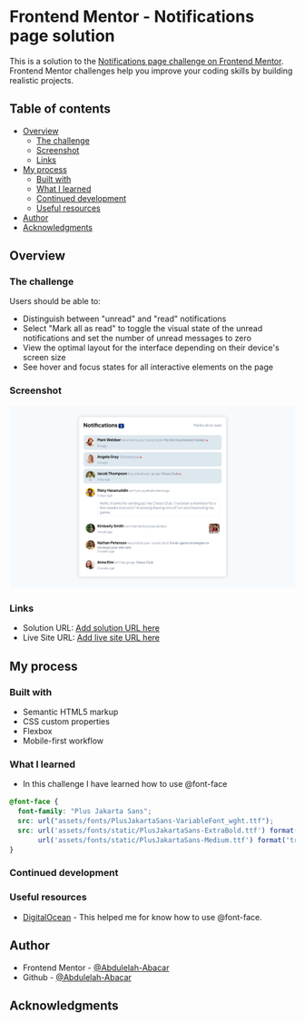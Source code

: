 # Frontend Mentor - Notifications page solution

This is a solution to the [Notifications page challenge on Frontend Mentor](https://www.frontendmentor.io/challenges/notifications-page-DqK5QAmKbC). Frontend Mentor challenges help you improve your coding skills by building realistic projects. 

## Table of contents

- [Overview](#overview)
  - [The challenge](#the-challenge)
  - [Screenshot](#screenshot)
  - [Links](#links)
- [My process](#my-process)
  - [Built with](#built-with)
  - [What I learned](#what-i-learned)
  - [Continued development](#continued-development)
  - [Useful resources](#useful-resources)
- [Author](#author)
- [Acknowledgments](#acknowledgments)

## Overview

### The challenge

Users should be able to:

- Distinguish between "unread" and "read" notifications
- Select "Mark all as read" to toggle the visual state of the unread notifications and set the number of unread messages to zero
- View the optimal layout for the interface depending on their device's screen size
- See hover and focus states for all interactive elements on the page

### Screenshot

![](./Screenshot.png)

### Links

- Solution URL: [Add solution URL here](https://your-solution-url.com)
- Live Site URL: [Add live site URL here](https://your-live-site-url.com)

## My process

### Built with

- Semantic HTML5 markup
- CSS custom properties
- Flexbox
- Mobile-first workflow

### What I learned

- In this challenge I have learned how to use @font-face
```css
@font-face {
  font-family: "Plus Jakarta Sans";
  src: url("assets/fonts/PlusJakartaSans-VariableFont_wght.ttf");
  src: url('assets/fonts/static/PlusJakartaSans-ExtraBold.ttf') format('truetype'),
       url('assets/fonts/static/PlusJakartaSans-Medium.ttf') format('truetype'),
}
```

### Continued development

### Useful resources

- [DigitalOcean](www.digitalocean.com) - This helped me for know how to use @font-face.

## Author

- Frontend Mentor - [@Abdulelah-Abacar](https://www.frontendmentor.io/profile/Abdulelah-Abacar)
- Github - [@Abdulelah-Abacar](https://www.github.com/Abdulelah-Abacar)

## Acknowledgments

